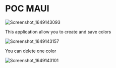 # POC MAUI 

![Screenshot_1649143093](https://user-images.githubusercontent.com/90254070/161699729-1976698e-73e8-4e70-9bc8-3aad99195d16.png)


This application allow you to create and save colors


![Screenshot_1649143157](https://user-images.githubusercontent.com/90254070/161699841-3a3f3f26-ba05-4443-b00c-5a6a8813c1a6.png)

You can delete one color

![Screenshot_1649143101](https://user-images.githubusercontent.com/90254070/161699796-1f72e332-c74b-4975-b241-4d82c04997f7.png)
